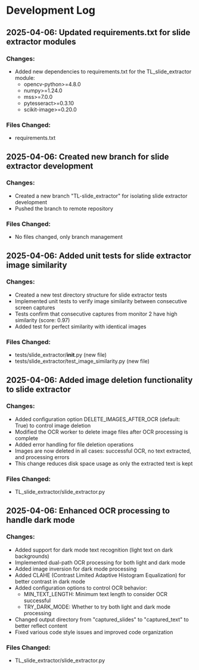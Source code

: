 # Development Log

## 2025-04-06: Updated requirements.txt for slide extractor modules

### Changes:
- Added new dependencies to requirements.txt for the TL_slide_extractor module:
  - opencv-python>=4.8.0
  - numpy>=1.24.0
  - mss>=7.0.0
  - pytesseract>=0.3.10
  - scikit-image>=0.20.0

### Files Changed:
- requirements.txt

## 2025-04-06: Created new branch for slide extractor development

### Changes:
- Created a new branch "TL-slide_extractor" for isolating slide extractor development
- Pushed the branch to remote repository

### Files Changed:
- No files changed, only branch management

## 2025-04-06: Added unit tests for slide extractor image similarity

### Changes:
- Created a new test directory structure for slide extractor tests
- Implemented unit tests to verify image similarity between consecutive screen captures
- Tests confirm that consecutive captures from monitor 2 have high similarity (score: 0.97)
- Added test for perfect similarity with identical images

### Files Changed:
- tests/slide_extractor/__init__.py (new file)
- tests/slide_extractor/test_image_similarity.py (new file)

## 2025-04-06: Added image deletion functionality to slide extractor

### Changes:
- Added configuration option DELETE_IMAGES_AFTER_OCR (default: True) to control image deletion
- Modified the OCR worker to delete image files after OCR processing is complete
- Added error handling for file deletion operations
- Images are now deleted in all cases: successful OCR, no text extracted, and processing errors
- This change reduces disk space usage as only the extracted text is kept

### Files Changed:
- TL_slide_extractor/slide_extractor.py

## 2025-04-06: Enhanced OCR processing to handle dark mode

### Changes:
- Added support for dark mode text recognition (light text on dark backgrounds)
- Implemented dual-path OCR processing for both light and dark mode
- Added image inversion for dark mode processing
- Added CLAHE (Contrast Limited Adaptive Histogram Equalization) for better contrast in dark mode
- Added configuration options to control OCR behavior:
  - MIN_TEXT_LENGTH: Minimum text length to consider OCR successful
  - TRY_DARK_MODE: Whether to try both light and dark mode processing
- Changed output directory from "captured_slides" to "captured_text" to better reflect content
- Fixed various code style issues and improved code organization

### Files Changed:
- TL_slide_extractor/slide_extractor.py
